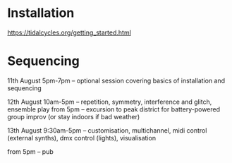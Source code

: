
# Installation

https://tidalcycles.org/getting_started.html

# Sequencing



11th August
5pm-7pm – optional session covering basics of installation and sequencing

12th August
10am-5pm – repetition, symmetry, interference and glitch, ensemble play
from 5pm – excursion to peak district for battery-powered group improv (or stay indoors if bad weather)

13th August
9:30am-5pm – customisation, multichannel, midi control (external synths), dmx control (lights), visualisation

from 5pm – pub

